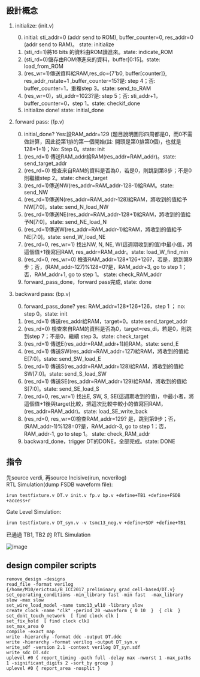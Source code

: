 ## 設計概念
1. initialize: (init.v)
    
    0. initial: sti_addr=0 (addr send to ROM), buffer_counter=0, res_addr=0 (addr send to RAM)。 state: initialize
    1. (sti_rd=1)將16 bits 的資料由ROM讀進來。state: indicate_ROM
    2. (sti_rd=0)儲存由ROM傳進來的資料，buffer[0:15]。state: load_from_ROM
    3. (res_wr=1)傳送資料給RAM,res_do={7'b0, buffer[counter]}, res_addr_nstate+1 ,buffer_counter=15?是: step 4；否: buffer_counter+1，重複step 3。state: send_to_RAM
    4. (res_wr=0)，sti_addr=1023?是: step 5；否: sti_addr+1，buffer_counter=0，step 1。state: checkif_done
    5. initialize done! state: initial_done


2. forward pass: (fp.v)
    
    0. initial_done? Yes:設RAM_addr=129 (題目說明圖形四周都是0，而0不需做計算，因此從第1排的第一個開始(註: 開頭是第0排第0個)，也就是128*1+1)；No: Step 0。state: init
    1. (res_rd=1) 傳送RAM_addr給RAM(res_addr=RAM_addr)。state: send_target_addr
    2. (res_rd=0) 檢查來自RAM的資料是否為0，若是0，則跳到第8步；不是0則繼續step 2。state: check_target
    3. (res_rd=1)傳送NW(res_addr=RAM_addr-128-1)給RAM。state: send_NW
    4. (res_rd=1)傳送N(res_addr=RAM_addr-128)給RAM，將收到的值給予NW[7:0]。state: send_N_load_NW
    5. (res_rd=1)傳送NE(res_addr=RAM_addr-128+1)給RAM，將收到的值給予N[7:0]。state: send_NE_load_N
    6. (res_rd=1)傳送W(res_addr=RAM_addr-1)給RAM，將收到的值給予NE[7:0]。state: send_W_load_NE
    7. (res_rd=0, res_wr=1) 找出NW, N, NE, W(這週期收到的值)中最小值，將這個值+1後寫回RAM, res_addr=RAM_addr。state: load_W_find_min
    8. (res_rd=0, res_wr=0) 檢查RAM_addr=128*126+126?，若是，跳到第9步；否，(RAM_addr-127)%128=0?是，RAM_addr+3, go to step 1；否，RAM_addr+1, go to step 1。 state: check_RAM_addr
    9. forward_pass_done，forward pass完成, state: done

3. backward pass: (bp.v)
    
    0. forward_pass_done? yes: RAM_addr=128*126+126，step 1 ； no: step 0。state: init
    1. (res_rd=1) 傳送res_addr給RAM，target=0。state:send_target_addr
    2. (res_rd=0) 檢查來自RAM的資料是否為0，target=res_di，若是0，則跳到step 7；不是0，繼續 step 3。state: check_target
    3. (res_rd=1) 傳送E(res_addr=RAM_addr+1)給RAM。state: send_E
    4. (res_rd=1) 傳送SW(res_addr=RAM_addr+127)給RAM，將收到的值給E[7:0]。state: send_SW_load_E
    5. (res_rd=1) 傳送S(res_addr=RAM_addr+128)給RAM，將收到的值給SW[7:0]。state: send_S_load_SW
    6. (res_rd=1) 傳送SE(res_addr=RAM_addr+129)給RAM，將收到的值給S[7:0]。state: send_SE_load_S
    7. (res_rd=0, res_wr=1) 找出E, SW, S, SE(這週期收到的值)，中最小者，將這個值+1後與target比較，把這次比較中較小的值寫回RAM，(res_addr=RAM_addr)。state: load_SE_write_back
    8. (res_rd=0, res_wr=0)檢查RAM_addr=129? 是，跳到第9步；否，(RAM_addr-1)%128=0?是，RAM_addr-3, go to step 1；否，RAM_addr-1, go to step 1。 state: check_RAM_addr
    9. backward_done，trigger DT的DONE，全部完成。state: DONE

## 指令
先source verdi, 再source Incisive(irun, ncverilog)  
RTL Simulation(dump FSDB waveform file):   
```
irun testfixture.v DT.v init.v fp.v bp.v +define+TB1 +define+FSDB +access+r
```
Gate Level Simulation:  
```
irun testfixture.v DT_syn.v -v tsmc13_neg.v +define+SDF +define+TB1
```

已通過 TB1, TB2 的 RTL Simulation 

![image](https://user-images.githubusercontent.com/48709873/125733218-7d8ee428-f543-423a-8326-0181ab4c7332.png)

## design compiler scripts
```
remove_design -designs
read_file -format verilog {/home/M10/erictsai/B_ICC2017_preliminary_grad_cell-based/DT.v}
set_operating_conditions -min_library fast -min fast  -max_library slow -max slow
set_wire_load_model -name tsmc13_wl10 -library slow
create_clock -name "clk" -period 20 -waveform { 0 10  }  { clk  }
set_dont_touch_network  [ find clock clk ]
set_fix_hold  [ find clock clk]
set_max_area 0
compile -exact_map
write -hierarchy -format ddc -output DT.ddc
write -hierarchy -format verilog -output DT_syn.v
write_sdf -version 2.1 -context verilog DT_syn.sdf
write_sdc DT.sdc
uplevel #0 { report_timing -path full -delay max -nworst 1 -max_paths 1 -significant_digits 2 -sort_by group }
uplevel #0 { report_area -nosplit }
```
